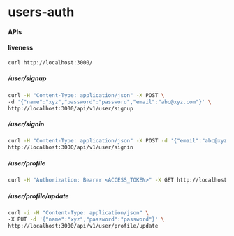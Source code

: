 # users-auth

#### APIs

#### liveness
```bash
curl http://localhost:3000/
```

##### /user/signup
```bash
curl -H "Content-Type: application/json" -X POST \
-d '{"name":"xyz","password":"password","email":"abc@xyz.com"}' \
http://localhost:3000/api/v1/user/signup
```

##### /user/signin
```bash
curl -H "Content-Type: application/json" -X POST -d '{"email":"abc@xyz.com","password":"password"}' \
http://localhost:3000/api/v1/user/signin
```


##### /user/profile
```bash
curl -H "Authorization: Bearer <ACCESS_TOKEN>" -X GET http://localhost:3000/api/v1/user/profile
```
##### /user/profile/update
```bash
curl -i -H "Content-Type: application/json" \
-X PUT -d '{"name":"xyz","password":"password"}' \
http://localhost:3000/api/v1/user/profile/update
```